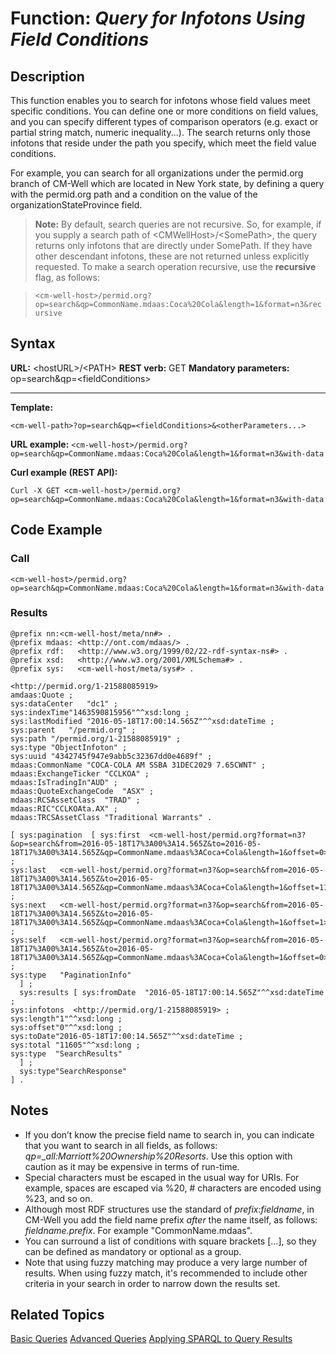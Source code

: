 # Function: *Query for Infotons Using Field Conditions* #

## Description ##
This function enables you to search for infotons whose field values meet specific conditions. You can define one or more conditions on field values, and you can specify different types of comparison operators (e.g. exact or partial string match, numeric inequality...). The search returns only those infotons that reside under the path you specify, which meet the field value conditions.

For example, you can search for all organizations under the permid.org branch of CM-Well which are located in New York state, by defining a query with the permid.org path and a condition on the value of the organizationStateProvince field.

>**Note:** By default, search queries are not recursive. So, for example, if you supply a search path of \<CMWellHost\>/\<SomePath\>, the query returns only infotons that are directly under SomePath. If they have other descendant infotons, these are not returned unless explicitly requested. To make a search operation recursive, use the **recursive** flag, as follows:

>`<cm-well-host>/permid.org?op=search&qp=CommonName.mdaas:Coca%20Cola&length=1&format=n3&recursive`

## Syntax ##

**URL:** \<hostURL\>/\<PATH\>
**REST verb:** GET
**Mandatory parameters:** op=search&qp=\<fieldConditions\>

----------

**Template:**

    <cm-well-path>?op=search&qp=<fieldConditions>&<otherParameters...>

**URL example:**
   `<cm-well-host>/permid.org?op=search&qp=CommonName.mdaas:Coca%20Cola&length=1&format=n3&with-data`

**Curl example (REST API):**

    Curl -X GET <cm-well-host>/permid.org?op=search&qp=CommonName.mdaas:Coca%20Cola&length=1&format=n3&with-data

## Code Example ##

### Call ###

    <cm-well-host>/permid.org?op=search&qp=CommonName.mdaas:Coca%20Cola&length=1&format=n3&with-data

### Results ###

    @prefix nn:<cm-well-host/meta/nn#> .
    @prefix mdaas: <http://ont.com/mdaas/> .
    @prefix rdf:   <http://www.w3.org/1999/02/22-rdf-syntax-ns#> .
    @prefix xsd:   <http://www.w3.org/2001/XMLSchema#> .
    @prefix sys:   <cm-well-host/meta/sys#> .
    
    <http://permid.org/1-21588085919>
    amdaas:Quote ;
    sys:dataCenter   "dc1" ;
    sys:indexTime"1463590815956"^^xsd:long ;
    sys:lastModified "2016-05-18T17:00:14.565Z"^^xsd:dateTime ;
    sys:parent   "/permid.org" ;
    sys:path "/permid.org/1-21588085919" ;
    sys:type "ObjectInfoton" ;
    sys:uuid "4342745f947e9abb5c32367dd0e4689f" ;
    mdaas:CommonName "COCA-COLA AM SSBA 31DEC2029 7.65CWNT" ;
    mdaas:ExchangeTicker "CCLKOA" ;
    mdaas:IsTradingIn"AUD" ;
    mdaas:QuoteExchangeCode  "ASX" ;
    mdaas:RCSAssetClass  "TRAD" ;
    mdaas:RIC"CCLKOAta.AX" ;
    mdaas:TRCSAssetClass "Traditional Warrants" .
    
    [ sys:pagination  [ sys:first  <cm-well-host/permid.org?format=n3?&op=search&from=2016-05-18T17%3A00%3A14.565Z&to=2016-05-18T17%3A00%3A14.565Z&qp=CommonName.mdaas%3ACoca+Cola&length=1&offset=0> ;
    sys:last   <cm-well-host/permid.org?format=n3?&op=search&from=2016-05-18T17%3A00%3A14.565Z&to=2016-05-18T17%3A00%3A14.565Z&qp=CommonName.mdaas%3ACoca+Cola&length=1&offset=11605> ;
    sys:next   <cm-well-host/permid.org?format=n3?&op=search&from=2016-05-18T17%3A00%3A14.565Z&to=2016-05-18T17%3A00%3A14.565Z&qp=CommonName.mdaas%3ACoca+Cola&length=1&offset=1> ;
    sys:self   <cm-well-host/permid.org?format=n3?&op=search&from=2016-05-18T17%3A00%3A14.565Z&to=2016-05-18T17%3A00%3A14.565Z&qp=CommonName.mdaas%3ACoca+Cola&length=1&offset=0> ;
    sys:type   "PaginationInfo"
      ] ;
      sys:results [ sys:fromDate  "2016-05-18T17:00:14.565Z"^^xsd:dateTime ;
    sys:infotons  <http://permid.org/1-21588085919> ;
    sys:length"1"^^xsd:long ;
    sys:offset"0"^^xsd:long ;
    sys:toDate"2016-05-18T17:00:14.565Z"^^xsd:dateTime ;
    sys:total "11605"^^xsd:long ;
    sys:type  "SearchResults"
      ] ;
      sys:type"SearchResponse"
    ] .

## Notes ##

* If you don’t know the precise field name to search in, you can indicate that you want to search in all fields, as follows:  *qp=_all:Marriott%20Ownership%20Resorts*. Use this option with caution as it may be expensive in terms of run-time.
* Special characters must be escaped in the usual way for URIs. For example, spaces are escaped via %20, # characters are encoded using %23, and so on.
* Although most RDF structures use the standard of *prefix:fieldname*, in CM-Well you add the field name prefix *after* the name itself, as follows: *fieldname.prefix*. For example "CommonName.mdaas".
* You can surround a list of conditions with square brackets [...], so they can be defined as mandatory or optional as a group.
* Note that using fuzzy matching may produce a very large number of results. When using fuzzy match, it's recommended to include other criteria in your search in order to narrow down the results set.

## Related Topics ##
[Basic Queries](DevGuide.BasicQueries.md)
[Advanced Queries](DevGuide.AdvancedQueries.md)
[Applying SPARQL to Query Results](API.Query.ApplySPARQLToQueryResults.md)

